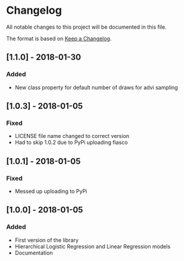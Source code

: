 # Changelog
All notable changes to this project will be documented in this file.

The format is based on [Keep a Changelog](http://keepachangelog.com/en/1.0.0/).

## [1.1.0] - 2018-01-30
### Added
- New class property for default number of draws for advi sampling

## [1.0.3] - 2018-01-05
### Fixed
- LICENSE file name changed to correct version
- Had to skip 1.0.2 due to PyPi uploading fiasco

## [1.0.1] - 2018-01-05
### Fixed
- Messed up uploading to PyPi

## [1.0.0] - 2018-01-05
### Added
- First version of the library 
- Hierarchical Logistic Regression and Linear Regression models
- Documentation
